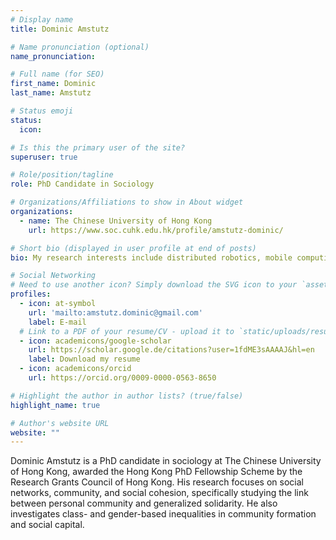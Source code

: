 ```yaml
---
# Display name
title: Dominic Amstutz

# Name pronunciation (optional)
name_pronunciation: 

# Full name (for SEO)
first_name: Dominic
last_name: Amstutz

# Status emoji
status:
  icon: 

# Is this the primary user of the site?
superuser: true

# Role/position/tagline
role: PhD Candidate in Sociology

# Organizations/Affiliations to show in About widget
organizations:
  - name: The Chinese University of Hong Kong
    url: https://www.soc.cuhk.edu.hk/profile/amstutz-dominic/

# Short bio (displayed in user profile at end of posts)
bio: My research interests include distributed robotics, mobile computing and programmable matter.

# Social Networking
# Need to use another icon? Simply download the SVG icon to your `assets/media/icons/` folder.
profiles:
  - icon: at-symbol
    url: 'mailto:amstutz.dominic@gmail.com'
    label: E-mail
  # Link to a PDF of your resume/CV - upload it to `static/uploads/resume.pdf`
  - icon: academicons/google-scholar
    url: https://scholar.google.de/citations?user=1fdME3sAAAAJ&hl=en
    label: Download my resume
  - icon: academicons/orcid
    url: https://orcid.org/0009-0000-0563-8650

# Highlight the author in author lists? (true/false)
highlight_name: true

# Author's website URL
website: ""
---
```


Dominic Amstutz is a PhD candidate in sociology at The Chinese University of Hong Kong, awarded the Hong Kong PhD Fellowship Scheme by the Research Grants Council of Hong Kong. His research focuses on social networks, community, and social cohesion, specifically studying the link between personal community and generalized solidarity. He also investigates class- and gender-based inequalities in community formation and social capital.